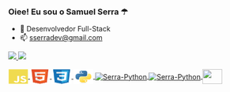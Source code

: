 ### Oiee! Eu sou o Samuel Serra ☂   

- 🌱 Desenvolvedor Full-Stack
- 📫 sserradev@gmail.com

<div align="left">
  <a href="https://github.com/sserra16">
   <img height="180em" src="https://github-readme-stats.vercel.app/api?username=sserra16&show_icons=false&theme=github_dark&include_all_commits=true&count_private=true"/>
  <img height="180em" src="https://github-readme-stats.vercel.app/api/top-langs/?username=sserra16&layout=compact&langs_count=7&theme=github_dark"/>
</div>
<div style="display: inline_block"><br>
  <img align="center" alt="Serra-Js" height="30" width="40" src="https://raw.githubusercontent.com/devicons/devicon/master/icons/javascript/javascript-plain.svg">
  <img align="center" alt="Serra-HTML" height="30" width="40" src="https://raw.githubusercontent.com/devicons/devicon/master/icons/html5/html5-original.svg">
  <img align="center" alt="Serra-CSS" height="30" width="40" src="https://raw.githubusercontent.com/devicons/devicon/master/icons/css3/css3-original.svg">
  <img align="center" alt="Serra-Python" height="30" width="40" src="https://raw.githubusercontent.com/devicons/devicon/master/icons/python/python-original.svg">
  <img align="center" alt="Serra-Python" height="30" width="40" src="https://cdn.jsdelivr.net/gh/devicons/devicon/icons/nodejs/nodejs-original.svg">
  <img align="center" alt="Serra-Python" height="30" width="40" src="https://cdn.jsdelivr.net/gh/devicons/devicon/icons/elixir/elixir-original.svg">
  <img align="center" height="30" width="40" src="https://cdn.jsdelivr.net/gh/devicons/devicon/icons/csharp/csharp-original.svg" />        
</div>
